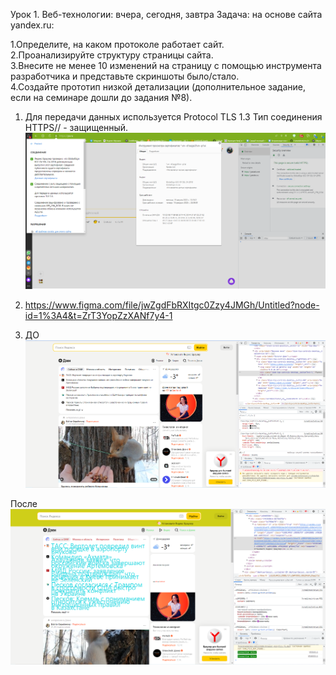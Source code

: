 Урок 1. Веб-технологии: вчера, сегодня, завтра
Задача: на основе сайта yandex.ru:

1.Определите, на каком протоколе работает сайт.  
  2.Проанализируйте структуру страницы сайта.  
  3.Внесите не менее 10 изменений на страницу с помощью инструмента разработчика и представьте скриншоты было/стало.  
  4.Создайте прототип низкой детализации (дополнительное задание, если на семинаре дошли до задания №8).  


  1. Для передачи данных используется Protocol	TLS 1.3 
   Тип соединения HTTPS// - защищенный.
![Пример 3](сертификаты.png)

  2. https://www.figma.com/file/jwZgdFbRXItgc0Zzy4JMGh/Untitled?node-id=1%3A4&t=ZrT3YopZzXANf7y4-1

  3. ДО
![Пример 1](before.png)
  
   После
![Пример 2](after.png)

